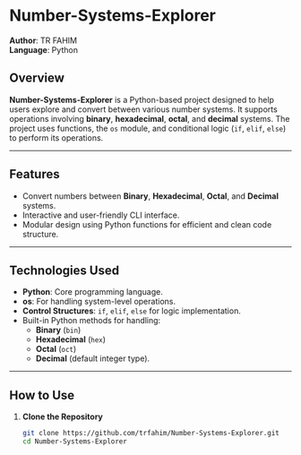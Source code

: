 # Number-Systems-Explorer

**Author**: TR FAHIM  
**Language**: Python  

## Overview
**Number-Systems-Explorer** is a Python-based project designed to help users explore and convert between various number systems. It supports operations involving **binary**, **hexadecimal**, **octal**, and **decimal** systems. The project uses functions, the `os` module, and conditional logic (`if`, `elif`, `else`) to perform its operations.

---

## Features
- Convert numbers between **Binary**, **Hexadecimal**, **Octal**, and **Decimal** systems.
- Interactive and user-friendly CLI interface.
- Modular design using Python functions for efficient and clean code structure.

---

## Technologies Used
- **Python**: Core programming language.
- **os**: For handling system-level operations.
- **Control Structures**: `if`, `elif`, `else` for logic implementation.
- Built-in Python methods for handling:
  - **Binary** (`bin`)
  - **Hexadecimal** (`hex`)
  - **Octal** (`oct`)
  - **Decimal** (default integer type).

---

## How to Use
1. **Clone the Repository**
   ```bash
   git clone https://github.com/trfahim/Number-Systems-Explorer.git
   cd Number-Systems-Explorer
